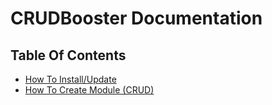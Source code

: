 # CRUDBooster Documentation 
## Table Of Contents
- [How To Install/Update](../index.md)
- [How To Create Module (CRUD)](how-to-create-module.md)
